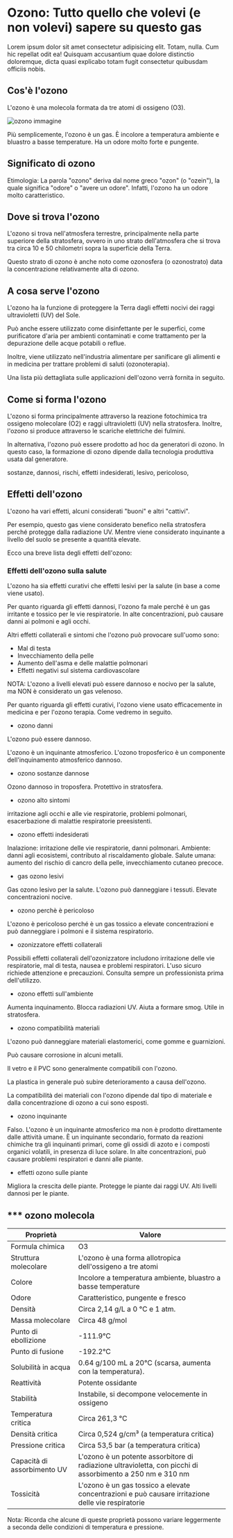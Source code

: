# Ozono: Tutto quello che volevi (e non volevi) sapere su questo gas

Lorem ipsum dolor sit amet consectetur adipisicing elit. Totam, nulla. Cum hic repellat odit ea! Quisquam accusantium quae dolore distinctio doloremque, dicta quasi explicabo totam fugit consectetur quibusdam officiis nobis.

## Cos'è l'ozono

L'ozono è una molecola formata da tre atomi di ossigeno (O3). 

![ozono immagine](/assets/images/ozono-immagine.jpg "Ozono Immagine")

Più semplicemente, l'ozono è un gas. È incolore a temperatura ambiente e bluastro a basse temperature. Ha un odore molto forte e pungente.


## Significato di ozono

Etimologia: La parola "ozono" deriva dal nome greco "ozon" (o "ozein"), la quale significa "odore" o "avere un odore". Infatti, l'ozono ha un odore molto caratteristico.

## Dove si trova l'ozono

L'ozono si trova nell'atmosfera terrestre, principalmente nella parte superiore della stratosfera, ovvero in uno strato dell'atmosfera che si trova tra circa 10 e 50 chilometri sopra la superficie della Terra. 

Questo strato di ozono è anche noto come ozonosfera (o ozonostrato) data la concentrazione relativamente alta di ozono.

## A cosa serve l'ozono

L'ozono ha la funzione di proteggere la Terra dagli effetti nocivi dei raggi ultravioletti (UV) del Sole.

Può anche essere utilizzato come disinfettante per le superfici, come purificatore d'aria per ambienti contaminati e come trattamento per la depurazione delle acque potabili o reflue.

Inoltre, viene utilizzato nell'industria alimentare per sanificare gli alimenti e in medicina per trattare problemi di saluti (ozonoterapia).

Una lista più dettagliata sulle applicazioni dell'ozono verrà fornita in seguito.

## Come si forma l'ozono

L'ozono si forma principalmente attraverso la reazione fotochimica tra ossigeno molecolare (O2) e raggi ultravioletti (UV) nella stratosfera. Inoltre, l'ozono si produce attraverso le scariche elettriche dei fulmini.

In alternativa, l'ozono può essere prodotto ad hoc da generatori di ozono. In questo caso, la formazione di ozono dipende dalla tecnologia produttiva usata dal generatore.


sostanze, dannosi, rischi, effetti indesiderati, lesivo, pericoloso,

## Effetti dell'ozono

L'ozono ha vari effetti, alcuni considerati "buoni" e altri "cattivi".

Per esempio, questo gas viene considerato benefico nella stratosfera perché protegge dalla radiazione UV. Mentre viene considerato inquinante a livello del suolo se presente a quantità elevate.

Ecco una breve lista degli effetti dell'ozono:

### Effetti dell'ozono sulla salute

L'ozono ha sia effetti curativi che effetti lesivi per la salute (in base a come viene usato).

Per quanto riguarda gli effetti dannosi, l'ozono fa male perché è un gas irritante e tossico per le vie respiratorie. In alte concentrazioni, può causare danni ai polmoni e agli occhi.

Altri effetti collaterali e sintomi che l'ozono può provocare sull'uomo sono:

- Mal di testa
- Invecchiamento della pelle
- Aumento dell'asma e delle malattie polmonari
- Effetti negativi sul sistema cardiovascolare

NOTA: L'ozono a livelli elevati può essere dannoso e nocivo per la salute, ma NON è considerato un gas velenoso.

Per quanto riguarda gli effetti curativi, l'ozono viene usato efficacemente in medicina e per l'ozono terapia. Come vedremo in seguito.


- ozono danni

L'ozono può essere dannoso.

L'ozono è un inquinante atmosferico.
L'ozono troposferico è un componente dell'inquinamento atmosferico dannoso.

- ozono sostanze dannose

Ozono dannoso in troposfera. Protettivo in stratosfera.

- ozono alto sintomi

 irritazione agli occhi e alle vie respiratorie, problemi polmonari, esacerbazione di malattie respiratorie preesistenti.


- ozono effetti indesiderati

Inalazione: irritazione delle vie respiratorie, danni polmonari.
Ambiente: danni agli ecosistemi, contributo al riscaldamento globale.
Salute umana: aumento del rischio di cancro della pelle, invecchiamento cutaneo precoce.

- gas ozono lesivi

Gas ozono lesivo per la salute.
L'ozono può danneggiare i tessuti.
Elevate concentrazioni nocive.

- ozono perchè è pericoloso

L'ozono è pericoloso perché è un gas tossico a elevate concentrazioni e può danneggiare i polmoni e il sistema respiratorio.

- ozonizzatore effetti collaterali

Possibili effetti collaterali dell'ozonizzatore includono irritazione delle vie respiratorie, mal di testa, nausea e problemi respiratori. L'uso sicuro richiede attenzione e precauzioni. Consulta sempre un professionista prima dell'utilizzo.


- ozono effetti sull'ambiente

Aumenta inquinamento. Blocca radiazioni UV. Aiuta a formare smog. Utile in stratosfera.

- ozono compatibilità materiali

L'ozono può danneggiare materiali elastomerici, come gomme e guarnizioni.

Può causare corrosione in alcuni metalli.

Il vetro e il PVC sono generalmente compatibili con l'ozono.

La plastica in generale può subire deterioramento a causa dell'ozono.

La compatibilità dei materiali con l'ozono dipende dal tipo di materiale e dalla concentrazione di ozono a cui sono esposti.

- ozono inquinante

Falso. L'ozono è un inquinante atmosferico ma non è prodotto direttamente dalle attività umane. È un inquinante secondario, formato da reazioni chimiche tra gli inquinanti primari, come gli ossidi di azoto e i composti organici volatili, in presenza di luce solare. In alte concentrazioni, può causare problemi respiratori e danni alle piante.

-  effetti ozono sulle piante

Migliora la crescita delle piante.
Protegge le piante dai raggi UV.
Alti livelli dannosi per le piante.




## *** ozono molecola

| Proprietà            | Valore   |
|----------------------|--------- |
| Formula chimica | O3 |
| Struttura molecolare | L'ozono è una forma allotropica dell'ossigeno a tre atomi |
| Colore | Incolore a temperatura ambiente, bluastro a basse temperature |
| Odore | Caratteristico, pungente e fresco |
| Densità | Circa 2,14 g/L a 0 °C e 1 atm. |
| Massa molecolare | Circa 48 g/mol |
| Punto di ebollizione | -111.9°C |
| Punto di fusione | -192.2°C |
| Solubilità in acqua | 0.64 g/100 mL a 20°C (scarsa, aumenta con la temperatura). |
| Reattività | Potente ossidante |
| Stabilità | Instabile, si decompone velocemente in ossigeno |
| Temperatura critica | Circa 261,3 °C |
| Densità critica | Circa 0,524 g/cm³ (a temperatura critica) |
| Pressione critica | Circa 53,5 bar (a temperatura critica) |
| Capacità di assorbimento UV | L'ozono è un potente assorbitore di radiazione ultravioletta, con picchi di assorbimento a 250 nm e 310 nm |
| Tossicità | L'ozono è un gas tossico a elevate concentrazioni e può causare irritazione delle vie respiratorie |

Nota: Ricorda che alcune di queste proprietà possono variare leggermente a seconda delle condizioni di temperatura e pressione.


